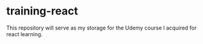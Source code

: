 # training-react
This repository will serve as my storage for the Udemy course I acquired for react learning.
